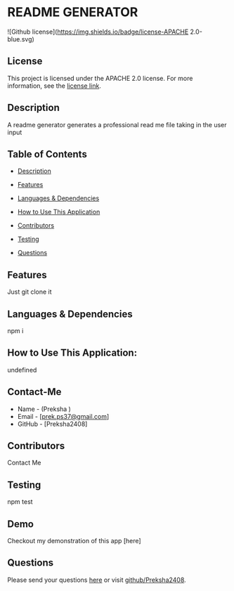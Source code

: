 # README GENERATOR
![Github license](https://img.shields.io/badge/license-APACHE 2.0-blue.svg)
## License
This project is licensed under the APACHE 2.0 license. For more information, see the [license link]().

## Description
A readme generator generates a professional read me file taking in the user input 
## Table of Contents
* [Description](#description)

* [Features](#features)

* [Languages & Dependencies](#languagesanddependencies)

* [How to Use This Application](#HowtoUseThisApplication)

* [Contributors](#contributors)

* [Testing](#testing)

* [Questions](#questions)
## Features
Just git clone it 
## Languages & Dependencies
npm i 
## How to Use This Application:
undefined
## Contact-Me
* Name - (Preksha )
* Email - [prek.ps37@gmail.com]
* GitHub - [Preksha2408]
## Contributors
Contact Me 
## Testing
npm test
## Demo
Checkout my demonstration of this app [here]
## Questions
Please send your questions [here](mailto:prek.ps37@gmail.com?subject=[GitHub]%20Dev%20Connect) or visit [github/Preksha2408](https://github.com/Preksha2408).
  
